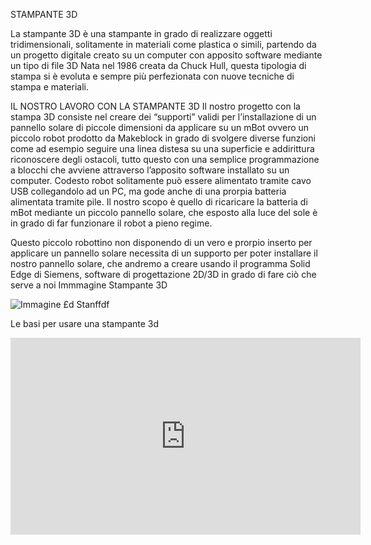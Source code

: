 STAMPANTE 3D

La stampante 3D è una stampante in grado di realizzare oggetti tridimensionali,
solitamente in materiali come plastica o simili, partendo da un progetto digitale
creato su un computer con apposito software mediante un tipo di file 3D
Nata nel 1986 creata da Chuck Hull, questa tipologia di stampa si è evoluta e
sempre più perfezionata con nuove tecniche di stampa e materiali.

IL NOSTRO LAVORO CON LA STAMPANTE 3D
Il nostro progetto con la stampa 3D consiste nel creare dei “supporti” validi per
l’installazione di un pannello solare di piccole dimensioni da applicare su un mBot
ovvero un piccolo robot prodotto da Makeblock in grado di svolgere diverse
funzioni come ad esempio seguire una linea distesa su una superficie e addirittura
riconoscere degli ostacoli, tutto questo con una semplice programmazione a
blocchi che avviene attraverso l’apposito software installato su un computer.
Codesto robot solitamente può essere alimentato tramite cavo USB collegandolo
ad un PC, ma gode anche di una prorpia batteria alimentata tramite pile.
Il nostro scopo è quello di ricaricare la batteria di mBot mediante un piccolo
pannello solare, che esposto alla luce del sole è in grado di far funzionare il robot
a pieno regime.

Questo piccolo robottino non disponendo di un vero e prorpio inserto per applicare
un pannello solare necessita di un supporto per poter installare il nostro pannello
solare, che andremo a creare usando il programma Solid Edge di Siemens,
software di progettazione 2D/3D in grado di fare ciò che serve a noi
Immmagine Stampante 3D



![Immagine £d Stanffdf](https://user-images.githubusercontent.com/101649675/160807429-78929ed3-00b2-450b-a93a-6ca109d6576d.png)







Le basi per usare una stampante 3d


<iframe width="560" height="315" src="https://www.youtube.com/embed/PVfOYtJ5zMs" title="YouTube video player" frameborder="0" allow="accelerometer; autoplay; clipboard-write; encrypted-media; gyroscope; picture-in-picture" allowfullscreen></iframe>
